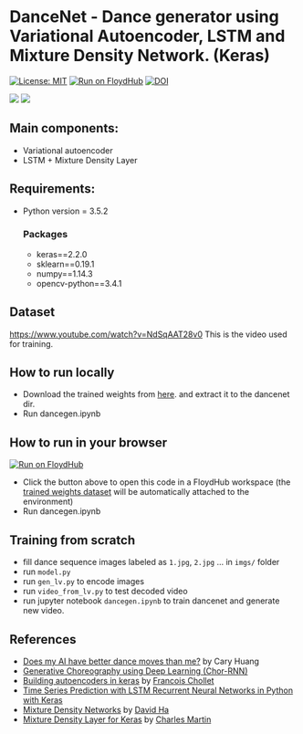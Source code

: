 # DanceNet - Dance generator using Variational Autoencoder, LSTM and Mixture Density Network. (Keras)

[![License: MIT](https://img.shields.io/badge/License-MIT-yellow.svg)](https://github.com/jsn5/dancenet/blob/master/LICENSE) [![Run on FloydHub](https://static.floydhub.com/button/button-small.svg)](https://floydhub.com/run)
[![DOI](https://zenodo.org/badge/143685321.svg)](https://zenodo.org/badge/latestdoi/143685321)

![](https://github.com/jsn5/dancenet/blob/master/demo.gif ) ![](https://github.com/jsn5/dancenet/blob/master/demo2.gif )

## Main components:

* Variational autoencoder
* LSTM + Mixture Density Layer

## Requirements:

* Python version = 3.5.2

  ### Packages
  * keras==2.2.0
  * sklearn==0.19.1
  * numpy==1.14.3
  * opencv-python==3.4.1

## Dataset

https://www.youtube.com/watch?v=NdSqAAT28v0
This is the video used for training.


## How to run locally

* Download the trained weights from [here](https://drive.google.com/file/d/1LWtERyPAzYeZjL816gBoLyQdC2MDK961/view?usp=sharing). and extract it to the dancenet dir.
* Run dancegen.ipynb

## How to run in your browser

[![Run on FloydHub](https://static.floydhub.com/button/button-small.svg)](https://floydhub.com/run)

* Click the button above to open this code in a FloydHub workspace (the [trained weights dataset](https://www.floydhub.com/whatrocks/datasets/dancenet-weights) will be automatically attached to the environment)
* Run dancegen.ipynb

## Training from scratch

* fill dance sequence images labeled as `1.jpg`, `2.jpg` ... in `imgs/` folder
* run `model.py`
* run `gen_lv.py` to encode images
* run `video_from_lv.py` to test decoded video
* run  jupyter notebook `dancegen.ipynb` to train dancenet and generate new video.

## References

* [Does my AI have better dance moves than me?](https://www.youtube.com/watch?v=Sc7RiNgHHaE&t=9s) by Cary Huang
* [Generative Choreography using Deep Learning (Chor-RNN)](https://arxiv.org/abs/1605.06921)
* [Building autoencoders in keras](https://blog.keras.io/building-autoencoders-in-keras.html) by [Francois Chollet](https://twitter.com/fchollet)
* [Time Series Prediction with LSTM Recurrent Neural Networks in Python with Keras](https://machinelearningmastery.com/time-series-prediction-lstm-recurrent-neural-networks-python-keras/)
* [Mixture Density Networks](http://blog.otoro.net/2015/06/14/mixture-density-networks/) by [David Ha](https://twitter.com/hardmaru)
* [Mixture Density Layer for Keras](https://github.com/cpmpercussion/keras-mdn-layer) by [Charles Martin](https://github.com/cpmpercussion/)
 
